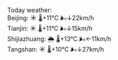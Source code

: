 Today weather:  
Beijing: ☀️   🌡️+11°C 🌬️↓22km/h  
Tianjin: ☀️   🌡️+11°C 🌬️↓15km/h  
Shijiazhuang: 🌦   🌡️+13°C 🌬️←11km/h  
Tangshan: ☀️   🌡️+10°C 🌬️↓27km/h  
